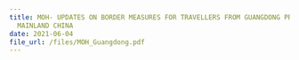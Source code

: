 ```yaml
---
title: MOH- UPDATES ON BORDER MEASURES FOR TRAVELLERS FROM GUANGDONG PROVINCE,
  MAINLAND CHINA
date: 2021-06-04
file_url: /files/MOH_Guangdong.pdf
---
```


